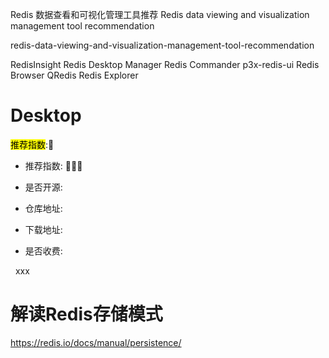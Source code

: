 
Redis 数据查看和可视化管理工具推荐
Redis data viewing and visualization management tool recommendation

redis-data-viewing-and-visualization-management-tool-recommendation


RedisInsight
Redis Desktop Manager
Redis Commander
p3x-redis-ui
Redis Browser
QRedis
Redis Explorer


# Desktop

<mark>推荐指数</mark>:🌟

- 推荐指数: 🌟🌟🌟

- 是否开源:
  
- 仓库地址:

- 下载地址:

- 是否收费:

  
&nbsp;&nbsp;xxx


# 解读Redis存储模式

https://redis.io/docs/manual/persistence/